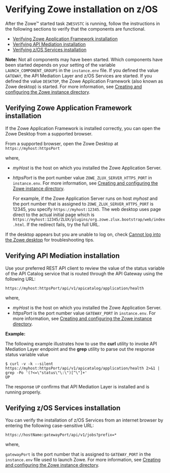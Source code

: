 # Verifying Zowe installation on z/OS

After the Zowe&trade; started task `ZWESVSTC` is running, follow the instructions in the following sections to verify that the components are functional. 

- [Verifying Zowe Application Framework installation](#verifying-zowe-application-framework-installation)
- [Verifying API Mediation installation](#verifying-api-mediation-installation)
- [Verifying z/OS Services installation](#verifying-z-os-services-installation)

**Note:** Not all components may have been started. Which components have been started depends on your setting of the variable `LAUNCH_COMPONENT_GROUPS` in the `instance.env` file. If you defined the value `GATEWAY`, the API Mediation Layer and z/OS Services are started. If you defined the value `DESKTOP`, the Zowe Application Framework (also known as Zowe desktop) is started. For more information, see [Creating and configuring the Zowe instance directory](configure-instance-directory.md#component-groups).  

## Verifying Zowe Application Framework installation

If the Zowe Application Framework is installed correctly, you can open the Zowe Desktop from a supported browser.

From a supported browser, open the Zowe Desktop at `https://myhost:httpsPort`

where,

- _myHost_ is the host on which you installed the Zowe Application Server.
- _httpsPort_ is the port number value `ZOWE_ZLUX_SERVER_HTTPS_PORT` in `instance.env`. For more information, see [Creating and configuring the Zowe instance directory](configure-instance-directory.md#ports).

  For example, if the Zowe Application Server runs on host _myhost_ and the port number that is assigned to `ZOWE_ZLUX_SERVER_HTTPS_PORT` is 12345, you specify `https://myhost:12345`.  The web desktop uses page direct to the actual initial page which is `https://myhost:12345/ZLUX/plugins/org.zowe.zlux.bootstrap/web/index.html`. If the redirect fails, try the full URL.  

If the desktop appears but you are unable to log on, check [Cannot log into the Zowe desktop](../troubleshoot/app-framework/app-known-issues.md#cannot-log-in-to-the-zowe-desktop) for troubleshooting tips.


## Verifying API Mediation installation

Use your preferred REST API client to review the value of the status variable of the API Catalog service that is routed through the API Gateway using the following URL:

```
https://myhost:httpsPort/api/v1/apicatalog/application/health
```

where, 

- _myHost_ is the host on which you installed the Zowe Application Server.
- _httpsPort_ is the port number value `GATEWAY_PORT` in `instance.env`. For more information, see [Creating and configuring the Zowe instance directory](configure-instance-directory.md#ports).

**Example:**

The following example illustrates how to use the **curl** utility to invoke API Mediation Layer endpoint and the **grep** utility to parse out the response status variable value

```
$ curl -v -k --silent https://myhost:httpsPort/api/v1/apicatalog/application/health 2>&1 | grep -Po '(?<=\"status\"\:\")[^\"]+'
UP
```

The response `UP` confirms that API Mediation Layer is installed and is running properly.

## Verifying z/OS Services installation

You can verify the installation of z/OS Services from an internet browser by entering the following case-sensitive URL:

```
https://hostName:gatewayPort/api/v1/jobs?prefix=*
```

where, 

`gatewayPort` is the port number that is assigned to `GATEWAY_PORT` in the `instance.env` file used to launch Zowe. For more information, see [Creating and configuring the Zowe instance directory](configure-instance-directory.md#ports).

